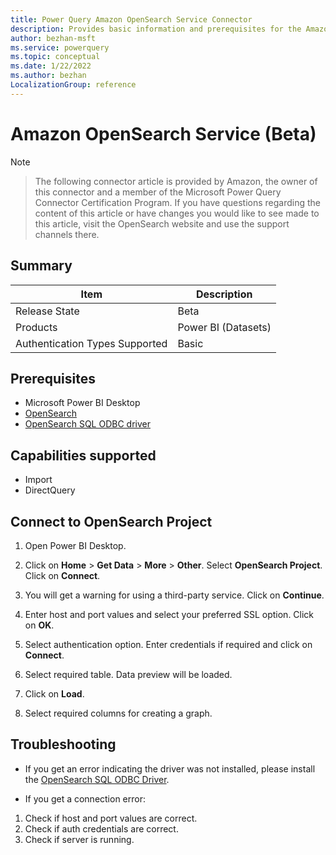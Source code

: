 ```yaml
---
title: Power Query Amazon OpenSearch Service Connector
description: Provides basic information and prerequisites for the Amazon OpenSearch Service connector, descriptions of the optional input parameters, and discusses limitations and issues you might encounter.
author: bezhan-msft
ms.service: powerquery
ms.topic: conceptual
ms.date: 1/22/2022
ms.author: bezhan
LocalizationGroup: reference
---
```


# Amazon OpenSearch Service (Beta)

>[!Note]

>The following connector article is provided by Amazon, the owner of this connector and a member of the Microsoft Power Query Connector Certification Program. If you have questions regarding the content of this article or have changes you would like to see made to this article, visit the OpenSearch website and use the support channels there.

## Summary
| Item | Description |
| ---- | ----------- |
| Release State | Beta |
| Products | Power BI (Datasets) |
| Authentication Types Supported | Basic |

## Prerequisites
* Microsoft Power BI Desktop
* [OpenSearch](https://docs-beta.opensearch.org/opensearch/install/index/)
* [OpenSearch SQL ODBC driver](https://docs-beta.opensearch.org/search-plugins/sql/odbc/)

## Capabilities supported
* Import
* DirectQuery

## Connect to OpenSearch Project
1. Open Power BI Desktop.

2. Click on **Home** > **Get Data** > **More** > **Other**. Select **OpenSearch Project**. Click on **Connect**.

3. You will get a warning for using a third-party service. Click on **Continue**.

4. Enter host and port values and select your preferred SSL option. Click on **OK**.

5. Select authentication option. Enter credentials if required and click on **Connect**.

6. Select required table. Data preview will be loaded.

7. Click on **Load**.

8. Select required columns for creating a graph.


## Troubleshooting 

* If you get an error indicating the driver was not installed, please install the [OpenSearch SQL ODBC Driver](https://docs-beta.opensearch.org/search-plugins/sql/odbc/).

* If you get a connection error:

1. Check if host and port values are correct.
2. Check if auth credentials are correct.
3. Check if server is running.


